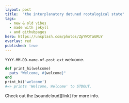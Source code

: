 ```yaml
---
layout: post
title:  "the interplanatory detuned rootalogical state"
tags:
  - new & old vibes
  - made with jekyll
  - and githubpages
hero: https://unsplash.com/photos/ZpYWQTaGRUY
overlay: red
published: true
---
```


`YYYY-MM-DD-name-of-post.ext` welcome.

~~~ruby
def print_hi(welcome)
  puts "Welcome, #{welcome}"
end
print_hi('welcome')
#=> prints 'Welcome, Welcome' to STDOUT.
~~~

Check out the [soundcloud][link] for more info.

[soundcloud]:      http://soundloud.com/jmzx
